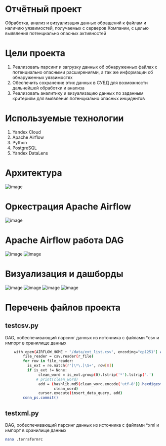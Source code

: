 # Отчётный проект
Обработка, анализ и визуализация данных обращений к файлам и наличию уязвимостей, получаемых с серверов Компании, с целью выявления потенциально опасных активностей


# Цели проекта
1. Реализовать парсинг и загрузку данных об обнаруженных файлах с потенциально опасными расширениями, а так же информации об обнаруженных уязвимостях
2. Обеспечить сохранение этих данных в СУБД для возможности дальнейшей обработки и анализа
3. Реализовать аналитику и визуализацию данных по заданным критериям для выявления потенциально опасных инцидентов

# Используемые технологии
1. Yandex Cloud
2. Apache Airflow
3. Python
4. PostgreSQL
5. Yandex DataLens


# Архитектура
![image](https://user-images.githubusercontent.com/67660495/201094914-725d2de1-3452-4eba-b649-7cfb7cdec20b.png)

# Оркестрация Apache Airflow
![image](https://user-images.githubusercontent.com/67660495/201095475-18c6ff6a-b38b-43aa-aa05-3ac078f9fcfb.png)

# Apache Airflow работа DAG
![image](https://user-images.githubusercontent.com/67660495/201095560-ac9d97c9-73e7-4f9a-a081-6503294aaa90.png)
![image](https://user-images.githubusercontent.com/67660495/201095589-a497abef-12c9-4731-985d-7fc0c46e8e64.png)

# Визуализация и дашборды
![image](https://user-images.githubusercontent.com/67660495/201095653-252ef8d7-09f3-463c-8a18-239085a76046.png)
![image](https://user-images.githubusercontent.com/67660495/201095670-7af6cb70-abf2-45e6-b43e-eeabdac7d252.png)
![image](https://user-images.githubusercontent.com/67660495/201095689-44f953b5-d0a3-4946-a589-adfba6adfc9b.png)
![image](https://user-images.githubusercontent.com/67660495/201095723-740f0e4d-6851-44f4-8a9f-0ef2b8be2ff9.png)

# Перечень файлов проекта
## testcsv.py
DAG, ообеспечивающий парсинг данных из источника с файлами *csv  и импорт в хранилище данных

```bash
    with open(AIRFLOW_HOME + "/data/ext_list.csv", encoding="cp1251") as r_file:
        file_reader = csv.reader(r_file)
        for row in file_reader:
          is_ext = re.match(r'[\*\.]\S+', row[0])
          if is_ext != None:
               clean_word = is_ext.group(0).lstrip('*').lstrip('.')
              # print(clean_word)
               add = (hashlib.md5(clean_word.encode('utf-8')).hexdigest(),
                      clean_word)
               cursor.execute(insert_data_query, add)
        conn_ps.commit()
```


## testxml.py
DAG, ообеспечивающий парсинг данных из источника с файлами  *xml и импорт в хранилище данных

```bash
nano .terraformrc
```
